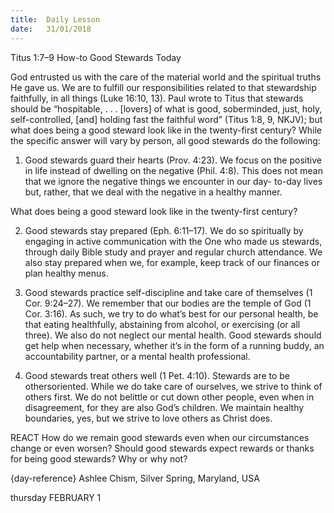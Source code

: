 ```yaml
---
title:  Daily Lesson
date:   31/01/2018
---
```


Titus 1:7–9
How-to
Good Stewards Today



God entrusted us with the care of the material world and the spiritual truths He gave us. We are to fulfill our responsibilities related to that stewardship faithfully, in all things (Luke 16:10, 13). Paul wrote to Titus that stewards should be “hospitable, . . . [lovers] of what is good, soberminded, just, holy, self-controlled, [and] holding fast the faithful word” (Titus 1:8, 9, NKJV); but what does being a good steward look like in the twenty-first century? While the specific answer will vary by person, all good stewards do the following:

1. Good stewards guard their hearts (Prov. 4:23). We focus on the positive in life instead of dwelling on the negative (Phil. 4:8). This does not mean that we ignore the negative things we encounter in our day- to-day lives but, rather, that we deal with the negative in a healthy manner.

What does being a good steward look like in the twenty-first century?

2. Good stewards stay prepared (Eph. 6:11–17). We do so spiritually by engaging in active communication with the One who made us stewards, through daily Bible study and prayer and regular church attendance. We also stay prepared when we, for example, keep track of our finances or plan healthy menus.

3. Good stewards practice self-discipline and take care of themselves (1 Cor. 9:24–27). We remember that our bodies are the temple of God (1 Cor. 3:16). As such, we try to do what’s best for our personal health, be that eating healthfully, abstaining from alcohol, or exercising (or all three). We also do not neglect our mental health. Good stewards should get help when necessary, whether it’s in the form of a running buddy, an accountability partner, or a mental health professional.

4. Good stewards treat others well (1 Pet. 4:10). Stewards are to be othersoriented. While we do take care of ourselves, we strive to think of others first. We do not belittle or cut down other people, even when in disagreement, for they are also God’s children. We maintain healthy boundaries, yes, but we strive to love others as Christ does.

REACT
How do we remain good stewards even when our circumstances change or even worsen? Should good stewards expect rewards or thanks for being good stewards? Why or why not?

{day-reference}
Ashlee Chism, Silver Spring, Maryland, USA

thursday
FEBRUARY 1

